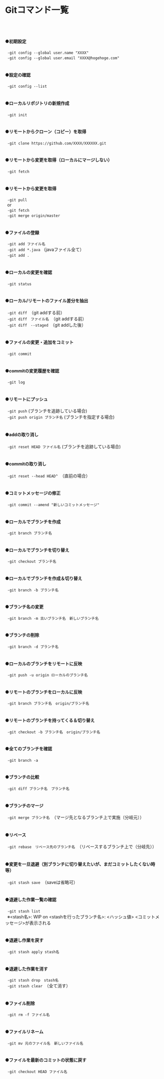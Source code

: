 # Gitコマンド一覧<br>
<br>
<br>

#### ●初期設定<br>
&ensp;`-git config --global user.name "XXXX"`<br>
&ensp;`-git config --global user.email "XXXX@hogehoge.com"`<br>
<br>
#### ●設定の確認<br>
&ensp;`-git config --list`<br>
<br>
#### ●ローカルリポジトリの新規作成<br>
&ensp;`-git init`<br>
<br>
#### ●リモートからクローン（コピー）を取得<br>
&ensp;`-git clone https://github.com/XXXX/XXXXXX.git`<br>
<br>
#### ●リモートから変更を取得（ローカルにマージしない）<br>
&ensp;`-git fetch`<br>
<br>
#### ●リモートから変更を取得<br>
&ensp;`-git pull`<br>
&ensp;or<br>
&ensp;`-git fetch`<br>
&ensp;`-git merge origin/master`<br>
<br>
#### ●ファイルの登録<br>
&ensp;`-git add ファイル名`<br>
&ensp;`-git add *.java` （javaファイル全て）<br>
&ensp;`-git add .`<br>
<br>
#### ●ローカルの変更を確認<br>
&ensp;`-git status`<br>
<br>
#### ●ローカル/リモートのファイル差分を抽出<br>
&ensp;`-git diff`　（git addする前）<br>
&ensp;`-git diff　ファイル名`　（git addする前）<br>
&ensp;`-git diff　--staged`　（git addした後）<br>
<br>
#### ●ファイルの変更・追加をコミット<br>
&ensp;`-git commit`<br>
<br>
#### ●commitの変更履歴を確認<br>
&ensp;`-git log`<br>
<br>
#### ●リモートにプッシュ<br>
&ensp;`-git push` (ブランチを追跡している場合)<br>
&ensp;`-git push origin ブランチ名` (ブランチを指定する場合)<br>
<br>
#### ●addの取り消し<br>
&ensp;`-git reset HEAD ファイル名` (ブランチを追跡している場合)<br>
<br>
#### ●commitの取り消し<br>
&ensp;`-git reset --head HEAD^`　（直前の場合）<br>
<br>
#### ●コミットメッセージの修正<br>
&ensp;`-git commit --amend "新しいコミットメッセージ"`<br>
<br>
#### ●ローカルでブランチを作成<br>
&ensp;`-git branch ブランチ名`<br>
<br>
#### ●ローカルでブランチを切り替え<br>
&ensp;`-git checkout ブランチ名`<br>
<br>
#### ●ローカルでブランチを作成＆切り替え<br>
&ensp;`-git branch -b ブランチ名`<br>
<br>
#### ●ブランチ名の変更<br>
&ensp;`-git branch -m 古いブランチ名　新しいブランチ名`<br>
<br>
#### ●ブランチの削除<br>
&ensp;`-git branch -d ブランチ名`<br>
<br>
#### ●ローカルのブランチをリモートに反映<br>
&ensp;`-git push -u origin ローカルのブランチ名`<br>
<br>
#### ●リモートのブランチをローカルに反映<br>
&ensp;`-git branch ブランチ名　origin/ブランチ名`<br>
<br>
#### ●リモートのブランチを持ってくる＆切り替え<br>
&ensp;`-git checkout -b ブランチ名　origin/ブランチ名`<br>
<br>
#### ●全てのブランチを確認<br>
&ensp;`-git branch -a`<br>
<br>
#### ●ブランチの比較<br>
&ensp;`-git diff ブランチ名　ブランチ名`<br>
<br>
#### ●ブランチのマージ<br>
&ensp;`-git merge ブランチ名`　（マージ先となるブランチ上で実施（分岐元））<br>
<br>
#### ●リベース<br>
&ensp;`-git rebase　リベース先のブランチ名`　（リベースするブランチ上で（分岐先））<br>
<br>
#### ●変更を一旦退避（別ブランチに切り替えたいが、まだコミットしたくない時等）<br>
&ensp;`-git stash save`　（saveは省略可）<br>
<br>
#### ●退避した作業一覧の確認<br>
&ensp;`-git stash list`<br>
&ensp;※<stash名>: WIP on <stashを行ったブランチ名>: <ハッシュ値> <コミットメッセージ>が表示される<br>
<br>
#### ●退避し作業を戻す<br>
&ensp;`-git stash apply stash名`<br>
<br>
#### ●退避した作業を消す<br>
&ensp;`-git stash drop　stash名`<br>
&ensp;`-git stash clear`　（全て消す）<br>
<br>
#### ●ファイル削除<br>
&ensp;`-git rm -f ファイル名`<br>
<br>
#### ●ファイルリネーム<br>
&ensp;`-git mv 元のファイル名　新しいファイル名`<br>
<br>
#### ●ファイルを最新のコミットの状態に戻す<br>
&ensp;`-git checkout HEAD ファイル名`<br>
<br>
<br>
<br>
<br>
<br>
<br>
<br>
<br>
<br>

